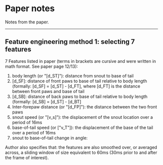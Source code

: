 # Paper notes
Notes from the paper.

---
## Feature engineering method 1: selecting 7 features
7 Features listed in paper (terms in brackets are cursive and were written in math format. See paper page 12/13):

1. body length (or "[d_ST]"): distance from snout to base of tail
2. [d_SF]: distance of front paws to base of tail relative to body length (formally: [d_SF] = [d_ST] - [d_FT], where [d_FT] is the distance between front paws and base of tail
3. [d_SB]: distance of back paws to base of tail relative to body length (formally: [d_SB] = [d_ST] - [d_BT]
4. Inter-forepaw distance (or "[d_FP]"): the distance between the two front paws
5. snout speed (or "[v_s]"): the displacement of the snout location over a period of 16ms
6. base-of-tail speed (or ["v_T"]): the displacement of the base of the tail over a period of 16ms
7. snout to base-of-tail change in angle: 

Author also specifies that: the features are also smoothed over, or averaged across, 
    a sliding window of size equivalent to 60ms (30ms prior to and after the frame of interest).


